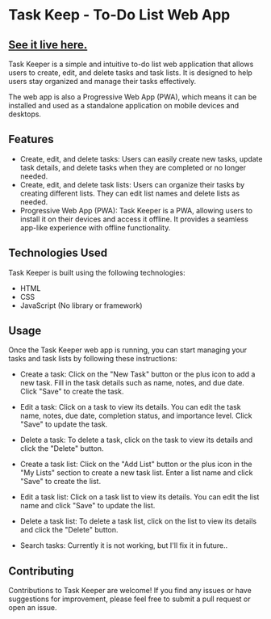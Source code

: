 # Task Keep - To-Do List Web App

## [See it live here.](https://heysahilsingh.github.io/task-keep-webapp/)

Task Keeper is a simple and intuitive to-do list web application that allows users to create, edit, and delete tasks and task lists. It is designed to help users stay organized and manage their tasks effectively.

The web app is also a Progressive Web App (PWA), which means it can be installed and used as a standalone application on mobile devices and desktops.

## Features
- Create, edit, and delete tasks: Users can easily create new tasks, update task details, and delete tasks when they are completed or no longer needed.
- Create, edit, and delete task lists: Users can organize their tasks by creating different lists. They can edit list names and delete lists as needed.
- Progressive Web App (PWA): Task Keeper is a PWA, allowing users to install it on their devices and access it offline. It provides a seamless app-like experience with offline functionality.

## Technologies Used
Task Keeper is built using the following technologies:

- HTML
- CSS
- JavaScript (No library or framework)

## Usage
Once the Task Keeper web app is running, you can start managing your tasks and task lists by following these instructions:

- Create a task: Click on the "New Task" button or the plus icon to add a new task. Fill in the task details such as name, notes, and due date. Click "Save" to create the task.

- Edit a task: Click on a task to view its details. You can edit the task name, notes, due date, completion status, and importance level. Click "Save" to update the task.
- Delete a task: To delete a task, click on the task to view its details and click the "Delete" button.
- Create a task list: Click on the "Add List" button or the plus icon in the "My Lists" section to create a new task list. Enter a list name and click "Save" to create the list.
- Edit a task list: Click on a task list to view its details. You can edit the list name and click "Save" to update the list.
- Delete a task list: To delete a task list, click on the list to view its details and click the "Delete" button.
- Search tasks: Currently it is not working, but I'll fix it in future..

## Contributing

Contributions to Task Keeper are welcome! If you find any issues or have suggestions for improvement, please feel free to submit a pull request or open an issue.
